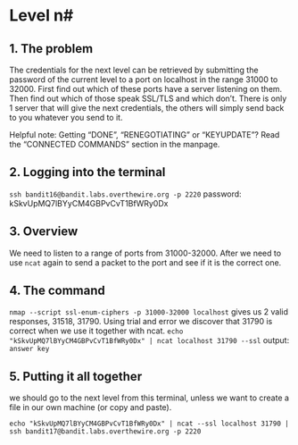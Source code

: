 # Level n#

## 1. The problem

The credentials for the next level can be retrieved by submitting the password of the current level to a port on localhost in the range 31000 to 32000. First find out which of these ports have a server listening on them. Then find out which of those speak SSL/TLS and which don’t. There is only 1 server that will give the next credentials, the others will simply send back to you whatever you send to it.

Helpful note: Getting “DONE”, “RENEGOTIATING” or “KEYUPDATE”? Read the “CONNECTED COMMANDS” section in the manpage.

## 2. Logging into the terminal

`ssh bandit16@bandit.labs.overthewire.org -p 2220`
password: kSkvUpMQ7lBYyCM4GBPvCvT1BfWRy0Dx

## 3. Overview

We need to listen to a range of ports from 31000-32000. After we need to use `ncat` again to send a packet to the port and see if it is the correct one.

## 4. The command

`nmap --script ssl-enum-ciphers -p 31000-32000 localhost` gives us 2 valid responses, 31518, 31790.
Using trial and error we discover that 31790 is correct when we use it together with ncat.
`echo "kSkvUpMQ7lBYyCM4GBPvCvT1BfWRy0Dx" | ncat localhost 31790 --ssl`
output: `answer key`

## 5. Putting it all together
we should go to the next level from this terminal, unless we want to create a file in our own machine (or copy and paste).

`echo "kSkvUpMQ7lBYyCM4GBPvCvT1BfWRy0Dx" | ncat --ssl localhost 31790 | ssh bandit17@bandit.labs.overthewire.org -p 2220`